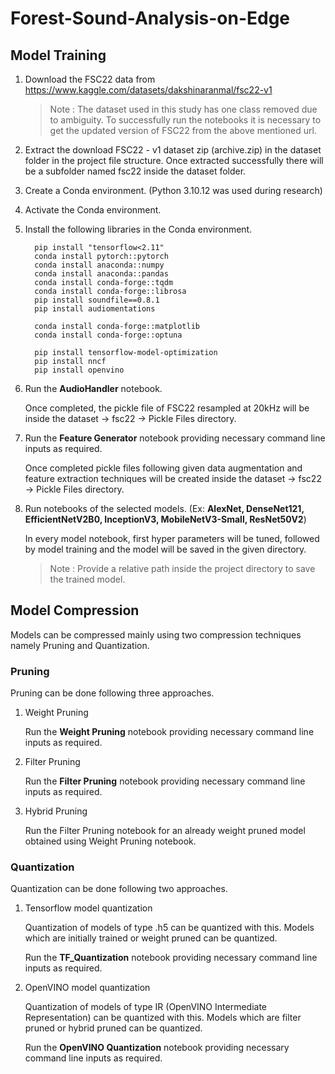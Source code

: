 # Forest-Sound-Analysis-on-Edge

## Model Training

1.  Download the FSC22 data from https://www.kaggle.com/datasets/dakshinaranmal/fsc22-v1

     > Note : The dataset used in this study has one class removed due to ambiguity. To successfully run the notebooks it is necessary to get the updated version of FSC22 from the above mentioned url.

2.  Extract the download FSC22 - v1 dataset zip (archive.zip) in the dataset folder in the project file structure. Once extracted successfully there will be a subfolder named fsc22 inside the dataset folder.

3.  Create a Conda environment. (Python 3.10.12 was used during research)

4.  Activate the Conda environment.

5.  Install the following libraries in the Conda environment.

          pip install "tensorflow<2.11"
          conda install pytorch::pytorch
          conda install anaconda::numpy
          conda install anaconda::pandas
          conda install conda-forge::tqdm
          conda install conda-forge::librosa
          pip install soundfile==0.8.1
          pip install audiomentations
          
          conda install conda-forge::matplotlib
          conda install conda-forge::optuna
          
          pip install tensorflow-model-optimization
          pip install nncf
          pip install openvino

7.  Run the **AudioHandler** notebook.

    Once completed, the pickle file of FSC22 resampled at 20kHz will be inside the dataset -\> fsc22 -\> Pickle Files directory.

9.  Run the **Feature Generator** notebook providing necessary command line inputs as required.
   
    Once completed pickle files following given data augmentation and feature extraction techniques will be created inside the dataset -\> fsc22 -\> Pickle Files directory.

8.  Run notebooks of the selected models. (Ex: **AlexNet, DenseNet121, EfficientNetV2B0, InceptionV3, MobileNetV3-Small, ResNet50V2**)
  
    In every model notebook, first hyper parameters will be tuned, followed by model training and the model will be saved in the given directory.

       > Note : Provide a relative path inside the project directory to save the trained model.

## Model Compression

Models can be compressed mainly using two compression techniques namely Pruning and Quantization.

### Pruning

Pruning can be done following three approaches.

1.  Weight Pruning

      Run the **Weight Pruning** notebook providing necessary command line inputs as required.

2.  Filter Pruning

      Run the **Filter Pruning** notebook providing necessary command line inputs as required.

3.  Hybrid Pruning

      Run the Filter Pruning notebook for an already weight pruned model obtained using Weight Pruning notebook.

### Quantization

Quantization can be done following two approaches.

1.  Tensorflow model quantization

      Quantization of models of type .h5 can be quantized with this. Models which are initially trained or weight pruned can be quantized.
      
      Run the **TF_Quantization** notebook providing necessary command line inputs as required.

2.  OpenVINO model quantization

      Quantization of models of type IR (OpenVINO Intermediate Representation) can be quantized with this. Models which are filter pruned or hybrid pruned can be quantized.
      
      Run the **OpenVINO Quantization** notebook providing necessary command line inputs as required.


